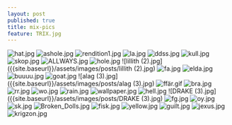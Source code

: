 ```yaml
---
layout: post
published: true
title: mix-pics
feature: TRIX.jpg
---
```

![hat.jpg]({{site.baseurl}}/assets/images/posts/hat.jpg)
![ashole.jpg]({{site.baseurl}}/assets/images/posts/ashole.jpg)
![rendition1.jpg]({{site.baseurl}}/assets/images/posts/rendition1.jpg)
![la.jpg]({{site.baseurl}}/assets/images/posts/la.jpg)
![ddss.jpg]({{site.baseurl}}/assets/images/posts/ddss.jpg)
![kull.jpg]({{site.baseurl}}/assets/images/posts/kull.jpg)
![skop.jpg]({{site.baseurl}}/assets/images/posts/skop.jpg)
![ALLWAYS.jpg]({{site.baseurl}}/assets/images/posts/ALLWAYS.jpg)
![hole.jpg]({{site.baseurl}}/assets/images/posts/hole.jpg)
![lillith (2).jpg]({{site.baseurl}}/assets/images/posts/lillith (2).jpg)
![fa.jpg]({{site.baseurl}}/assets/images/posts/fa.jpg)
![elda.jpg]({{site.baseurl}}/assets/images/posts/elda.jpg)
![buuuu.jpg]({{site.baseurl}}/assets/images/posts/buuuu.jpg)
![goat.jpg]({{site.baseurl}}/assets/images/posts/goat.jpg)
![alag (3).jpg]({{site.baseurl}}/assets/images/posts/alag (3).jpg)
![ffär.gif]({{site.baseurl}}/assets/images/posts/ffär.gif)
![bra.jpg]({{site.baseurl}}/assets/images/posts/bra.jpg)
![rr.jpg]({{site.baseurl}}/assets/images/posts/rr.jpg)
![wo.jpg]({{site.baseurl}}/assets/images/posts/wo.jpg)
![rain.jpg]({{site.baseurl}}/assets/images/posts/rain.jpg)
![wallpaper.jpg]({{site.baseurl}}/assets/images/posts/wallpaper.jpg)
![hell.jpg]({{site.baseurl}}/assets/images/posts/hell.jpg)
![DRAKE (3).jpg]({{site.baseurl}}/assets/images/posts/DRAKE (3).jpg)
![fg.jpg]({{site.baseurl}}/assets/images/posts/fg.jpg)
![oy.jpg]({{site.baseurl}}/assets/images/posts/oy.jpg)
![sk.jpg]({{site.baseurl}}/assets/images/posts/sk.jpg)
![Broken_Dolls.jpg]({{site.baseurl}}/assets/images/posts/Broken_Dolls.jpg)
![fisk.jpg]({{site.baseurl}}/assets/images/posts/fisk.jpg)
![yellow.jpg]({{site.baseurl}}/assets/images/posts/yellow.jpg)
![guilt.jpg]({{site.baseurl}}/assets/images/posts/guilt.jpg)
![jexus.jpg]({{site.baseurl}}/assets/images/posts/jexus.jpg)
![krigzon.jpg]({{site.baseurl}}/assets/images/posts/krigzon.jpg)
